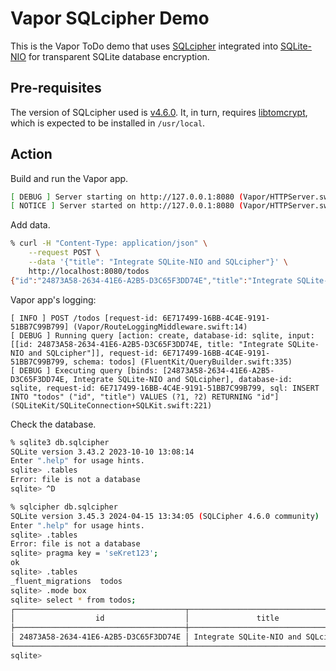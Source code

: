 # Vapor SQLcipher Demo

This is the Vapor ToDo demo that uses [SQLcipher](https://github.com/sqlcipher/sqlcipher) integrated into
[SQLite-NIO](https://github.com/talmeme/sqlite-nio/tree/sqlcipher) for transparent SQLite database encryption.

## Pre-requisites

The version of SQLcipher used is [v4.6.0](https://github.com/sqlcipher/sqlcipher/releases/tag/v4.6.0). It, in turn, requires
[libtomcrypt](https://github.com/libtom/libtomcrypt), which is expected to be installed in `/usr/local`.

## Action

Build and run the Vapor app.

```bash
[ DEBUG ] Server starting on http://127.0.0.1:8080 (Vapor/HTTPServer.swift:386)
[ NOTICE ] Server started on http://127.0.0.1:8080 (Vapor/HTTPServer.swift:413)
```

Add data.

```bash
% curl -H "Content-Type: application/json" \
    --request POST \
    --data '{"title": "Integrate SQLite-NIO and SQLcipher"}' \
    http://localhost:8080/todos
{"id":"24873A58-2634-41E6-A2B5-D3C65F3DD74E","title":"Integrate SQLite-NIO and SQLcipher"}
```

Vapor app's logging:

```
[ INFO ] POST /todos [request-id: 6E717499-16BB-4C4E-9191-51BB7C99B799] (Vapor/RouteLoggingMiddleware.swift:14)
[ DEBUG ] Running query [action: create, database-id: sqlite, input: [[id: 24873A58-2634-41E6-A2B5-D3C65F3DD74E, title: "Integrate SQLite-NIO and SQLcipher"]], request-id: 6E717499-16BB-4C4E-9191-51BB7C99B799, schema: todos] (FluentKit/QueryBuilder.swift:335)
[ DEBUG ] Executing query [binds: [24873A58-2634-41E6-A2B5-D3C65F3DD74E, Integrate SQLite-NIO and SQLcipher], database-id: sqlite, request-id: 6E717499-16BB-4C4E-9191-51BB7C99B799, sql: INSERT INTO "todos" ("id", "title") VALUES (?1, ?2) RETURNING "id"] (SQLiteKit/SQLiteConnection+SQLKit.swift:221)
```

Check the database.

```bash
% sqlite3 db.sqlcipher
SQLite version 3.43.2 2023-10-10 13:08:14
Enter ".help" for usage hints.
sqlite> .tables
Error: file is not a database
sqlite> ^D

% sqlcipher db.sqlcipher
SQLite version 3.45.3 2024-04-15 13:34:05 (SQLCipher 4.6.0 community)
Enter ".help" for usage hints.
sqlite> .tables
Error: file is not a database
sqlite> pragma key = 'seKret123';
ok
sqlite> .tables
_fluent_migrations  todos             
sqlite> .mode box
sqlite> select * from todos;
┌──────────────────────────────────────┬────────────────────────────────────┐
│                  id                  │               title                │
├──────────────────────────────────────┼────────────────────────────────────┤
│ 24873A58-2634-41E6-A2B5-D3C65F3DD74E │ Integrate SQLite-NIO and SQLcipher │
└──────────────────────────────────────┴────────────────────────────────────┘
sqlite> 
```

